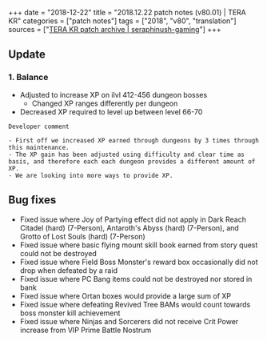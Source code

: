 +++
date = "2018-12-22"
title = "2018.12.22 patch notes (v80.01) | TERA KR"
categories = ["patch notes"]
tags = ["2018", "v80", "translation"]
sources = ["[TERA KR patch archive | seraphinush-gaming](/ko/patch/2018/v80-01)"]
+++

## Update

### **1.** Balance
- Adjusted to increase XP on ilvl 412-456 dungeon bosses
  - Changed XP ranges differently per dungeon
- Decreased XP required to level up between level 66-70

```
Developer comment

- First off we increased XP earned through dungeons by 3 times through this maintenance. 
- The XP gain has been adjusted using difficulty and clear time as basis, and therefore each each dungeon provides a different amount of XP.
- We are looking into more ways to provide XP.
```

## Bug fixes

- Fixed issue where Joy of Partying effect did not apply in Dark Reach Citadel (hard) (7-Person), Antaroth's Abyss (hard) (7-Person), and Grotto of Lost Souls (hard) (7-Person)
- Fixed issue where basic flying mount skill book earned from story quest could not be destroyed
- Fixed issue where Field Boss Monster's reward box occasionally did not drop when defeated by a raid
- Fixed issue where PC Bang items could not be destroyed nor stored in bank
- Fixed issue where Ortan boxes would provide a large sum of XP
- Fixed issue where defeating Revived Tree BAMs would count towards boss monster kill achievement
- Fixed issue where Ninjas and Sorcerers did not receive Crit Power increase from VIP Prime Battle Nostrum
